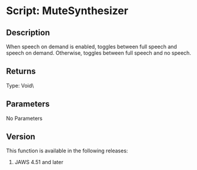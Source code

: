 # Script: MuteSynthesizer

## Description

When speech on demand is enabled, toggles between full speech and speech
on demand. Otherwise, toggles between full speech and no speech.

## Returns

Type: Void\

## Parameters

No Parameters

## Version

This function is available in the following releases:

1.  JAWS 4.51 and later
